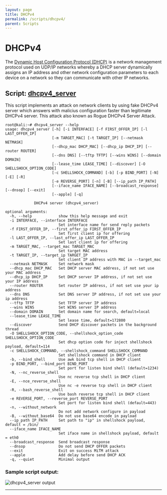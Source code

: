 ```yaml
---
layout: page
title: DHCPv4
permalink: /scripts/dhcpv4/
parent: Scripts
---
```


# DHCPv4

The [Dynamic Host Configuration Protocol (DHCP)](https://en.wikipedia.org/wiki/Dynamic_Host_Configuration_Protocol) is a network management protocol used on UDP/IP networks whereby a DHCP server dynamically assigns an IP address and other network configuration parameters to each device on a network so they can communicate with other IP networks.

## Script: [dhcpv4_server](https://github.com/raw-packet/raw-packet/blob/master/raw_packet/Scripts/DHCPv4/dhcpv4_server.py)

This script implements an attack on network clients by using fake DHCPv4 server which answers with malicius configuration faster than legitimate DHCPv4 server. 
This attack also known as Rogue DHCPv4 Server Attack.

```
root@kali:~# dhcpv4_server --help
usage: dhcpv4_server [-h] [-i INTERFACE] [-f FIRST_OFFER_IP] [-l LAST_OFFER_IP]
                     [-m TARGET_MAC] [-t TARGET_IP] [--netmask NETMASK]
                     [--dhcp_mac DHCP_MAC] [--dhcp_ip DHCP_IP] [--router ROUTER]
                     [--dns DNS] [--tftp TFTP] [--wins WINS] [--domain DOMAIN]
                     [--lease_time LEASE_TIME] [--discover] [-O SHELLSHOCK_OPTION_CODE]
                     [-c SHELLSHOCK_COMMAND] [-b] [-p BIND_PORT] [-N] [-E] [-R]
                     [-e REVERSE_PORT] [-n] [-B] [--ip_path IP_PATH]
                     [--iface_name IFACE_NAME] [--broadcast_response] [--dnsop] [--exit]
                     [--apple] [-q]

             DHCPv4 server (dhcpv4_server)

optional arguments:
  -h, --help            show this help message and exit
  -i INTERFACE, --interface INTERFACE
                        Set interface name for send reply packets
  -f FIRST_OFFER_IP, --first_offer_ip FIRST_OFFER_IP
                        Set first client ip for offering
  -l LAST_OFFER_IP, --last_offer_ip LAST_OFFER_IP
                        Set last client ip for offering
  -m TARGET_MAC, --target_mac TARGET_MAC
                        Set target MAC address
  -t TARGET_IP, --target_ip TARGET_IP
                        Set client IP address with MAC in --target_mac
  --netmask NETMASK     Set network mask
  --dhcp_mac DHCP_MAC   Set DHCP server MAC address, if not set use your MAC address
  --dhcp_ip DHCP_IP     Set DHCP server IP address, if not set use your IP address
  --router ROUTER       Set router IP address, if not set use your ip address
  --dns DNS             Set DNS server IP address, if not set use your ip address
  --tftp TFTP           Set TFTP server IP address
  --wins WINS           Set WINS server IP address
  --domain DOMAIN       Set domain name for search, default=local
  --lease_time LEASE_TIME
                        Set lease time, default=172800
  --discover            Send DHCP discover packets in the background thread
  -O SHELLSHOCK_OPTION_CODE, --shellshock_option_code SHELLSHOCK_OPTION_CODE
                        Set dhcp option code for inject shellshock payload, default=114
  -c SHELLSHOCK_COMMAND, --shellshock_command SHELLSHOCK_COMMAND
                        Set shellshock command in DHCP client
  -b, --bind_shell      Use awk bind tcp shell in DHCP client
  -p BIND_PORT, --bind_port BIND_PORT
                        Set port for listen bind shell (default=1234)
  -N, --nc_reverse_shell
                        Use nc reverse tcp shell in DHCP client
  -E, --nce_reverse_shell
                        Use nc -e reverse tcp shell in DHCP client
  -R, --bash_reverse_shell
                        Use bash reverse tcp shell in DHCP client
  -e REVERSE_PORT, --reverse_port REVERSE_PORT
                        Set port for listen bind shell (default=443)
  -n, --without_network
                        Do not add network configure in payload
  -B, --without_base64  Do not use base64 encode in payload
  --ip_path IP_PATH     Set path to "ip" in shellshock payload, default = /bin/
  --iface_name IFACE_NAME
                        Set iface name in shellshock payload, default = eth0
  --broadcast_response  Send broadcast response
  --dnsop               Do not send DHCP OFFER packets
  --exit                Exit on success MiTM attack
  --apple               Add delay before send DHCP ACK
  -q, --quiet           Minimal output
```

### Sample script output:
![dhcpv4_server output](https://raw-packet.github.io/static/images/screenshots/dhcpv4_server_screenshot.png)

---
